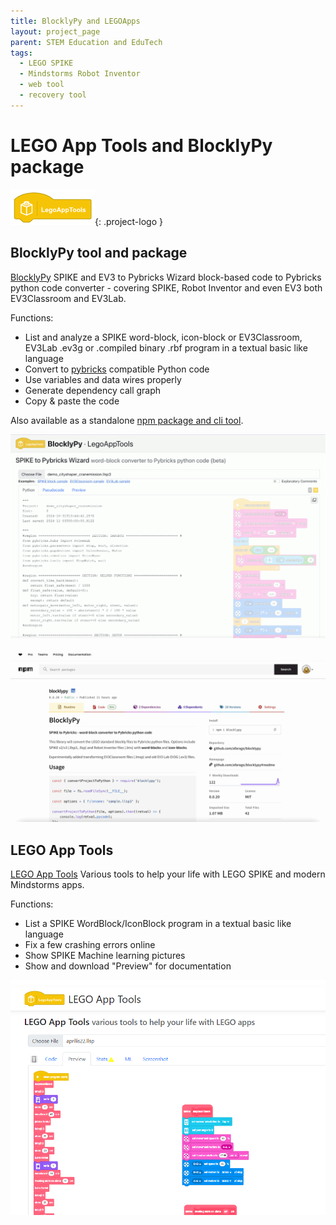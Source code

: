 ```yaml
---
title: BlocklyPy and LEGOApps
layout: project_page
parent: STEM Education and EduTech
tags:
  - LEGO SPIKE
  - Mindstorms Robot Inventor
  - web tool
  - recovery tool
---
```


# LEGO App Tools and BlocklyPy package

![logo](assets/legoapptools_logo.png){: .project-logo }

## BlocklyPy tool and package

[BlocklyPy](https://blpy.attilafarago.hu/) SPIKE and EV3 to Pybricks Wizard block-based code to Pybricks python code converter - covering SPIKE, Robot Inventor and even EV3 both EV3Classroom and EV3Lab.

Functions:

- List and analyze a SPIKE word-block, icon-block or EV3Classroom, EV3Lab .ev3g or .compiled binary .rbf program in a textual basic like language
- Convert to [pybricks](https://pybricks.com) compatible Python code
- Use variables and data wires properly
- Generate dependency call graph
- Copy & paste the code

Also available as a standalone [npm package and cli tool](https://www.npmjs.com/package/blocklypy).

![blocklypy](assets/blocklypy_site.png)

![blocklypy](assets/blocklypy_npm.png)

## LEGO App Tools

[LEGO App Tools](https://legoapptools.azurewebsites.net/) Various tools to help your life with LEGO SPIKE and modern Mindstorms apps.

Functions:

- List a SPIKE WordBlock/IconBlock program in a textual basic like language
- Fix a few crashing errors online
- Show SPIKE Machine learning pictures
- Show and download "Preview" for documentation

![legoapptools](assets/legoapptools.png)
